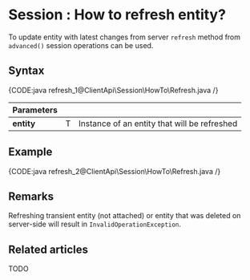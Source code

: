 # Session : How to refresh entity?

To update entity with latest changes from server `refresh` method from `advanced()` session operations can be used.

## Syntax

{CODE:java refresh_1@ClientApi\Session\HowTo\Refresh.java /}

| Parameters | | |
| ------------- | ------------- | ----- |
| **entity** | T | Instance of an entity that will be refreshed |

## Example

{CODE:java refresh_2@ClientApi\Session\HowTo\Refresh.java /}

## Remarks

Refreshing transient entity (not attached) or entity that was deleted on server-side will result in `InvalidOperationException`.

## Related articles

TODO